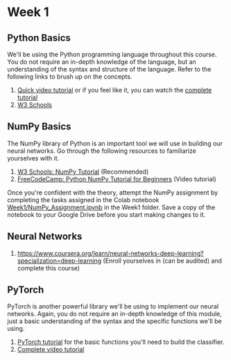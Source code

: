 # Week 1

## Python Basics

We'll be using the Python programming language throughout this course. You do not require an in-depth knowledge of the language, but an understanding of the syntax and structure of the language. Refer to the following links to brush up on the concepts.
1. [Quick video tutorial](https://www.youtube.com/watch?v=kqtD5dpn9C8) or if you feel like it, you can watch the [complete tutorial](https://www.youtube.com/watch?v=_uQrJ0TkZlc)
3. [W3 Schools](https://www.w3schools.com/python/)

## NumPy Basics

The NumPy library of Python is an important tool we will use in building our neural networks. Go through the following resources to familiarize yourselves with it.
1. [W3 Schools: NumPy Tutorial](https://www.w3schools.com/python/numpy/default.asp) (Recommended)
2. [FreeCodeCamp: Python NumPy Tutorial for Beginners](https://www.youtube.com/watch?v=QUT1VHiLmmI&pp=ygUObnVtcHkgdHV0b3JpYWw%3D) (Video tutorial)

Once you're confident with the theory, attempt the NumPy assignment by completing the tasks assigned in the Colab notebook [Week1/NumPy_Assignment.ipynb](https://github.com/deeksha-4/LS-Neural-Networks-NLP/blob/d01828745564914c97083791380ad87fea217176/Week1/NumPy_Assignment.ipynb) in the Week1 folder. Save a copy of the notebook to your Google Drive before you start making changes to it.

## Neural Networks

1) https://www.coursera.org/learn/neural-networks-deep-learning?specialization=deep-learning (Enroll yourselves in (can be audited) and complete this course)

## PyTorch

PyTorch is another powerful library we'll be using to implement our neural networks. Again, you do not require an in-depth knowledge of this module, just a basic understanding of the syntax and the specific functions we'll be using.

1) [PyTorch tutorial](https://pytorch.org/tutorials/beginner/basics/intro.html) for the basic functions you'll need to build the classifier.
2) [Complete video tutorial](https://www.youtube.com/watch?v=c36lUUr864M&pp=ygUcbmV1cmFsIG5ldHdvcmsgd2l0aCBweXRvcmNoIA%3D%3D)
